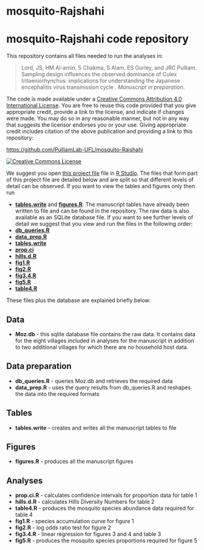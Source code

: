 mosquito-Rajshahi
=================

# <span xmlns:dct="http://purl.org/dc/terms/" property="dct:title">mosquito-Rajshahi code repository</span>

This repository contains all files needed to run the analyses in:

> <span xmlns:cc="http://creativecommons.org/ns#" property="cc:attributionName">Lord, JS, HM Al-amin, S Chakma, S Alam, ES Gurley, and JRC Pulliam. Sampling design influences the observed dominance of Culex tritaeniorhynchus: implications for understanding the Japanese encephalitis virus transmission cycle . *Manuscript in preparation*.

The code is made available under a <a rel="license" href="http://creativecommons.org/licenses/by/4.0/">Creative Commons Attribution 4.0 International License</a>. You are free to reuse this code provided that you give appropriate credit, provide a link to the license, and indicate if changes were made. You may do so in any reasonable manner, but not in any way that suggests the licensor endorses you or your use. Giving appropriate credit includes citation of the above publication and providing a link to this repository:

<a xmlns:dct="http://purl.org/dc/terms/" href="https://github.com/PulliamLab-UFL/mosquito-Rajshahi" rel="dct:source">https://github.com/PulliamLab-UFL/mosquito-Rajshahi</a>

<a rel="license" href="http://creativecommons.org/licenses/by/4.0/"><img alt="Creative Commons License" style="border-width:0" src="https://i.creativecommons.org/l/by/4.0/88x31.png" /></a><br />

We suggest you open [this project file](mosquito-Rajshahi.Rproj) file in [R Studio](rstudio.org). The files that form part of this project file are detailed below and are split so that different levels of detail can be observed. If you want to view the tables and figures only then run 
- [**tables.write**](tables.write.R) and  [**figures.R**](figures.R). The manuscript tables have already been written to file and can be found in the repository. The raw data is also available as an SQLite database file.  If you want to see further levels of detail we suggest that you view and run the files in the following order:
- [**db_queries.R**](db_queries.R)
- [**data_prep.R**](data_prep.R) 
- [**tables.write**](tables.write.R)
- [**prop.ci**](prop.ci.R)
- [**hills.d.R**](hills.d.R)
- [**fig1.R**](fig1.R)
- [**fig2.R**](fig2.R)
- [**fig3.4.R**](fig3.4.R)
- [**fig5.R**](fig5.R)
- [**table4.R**](table5.R)

These files plus the database are explained briefly below:

## Data
- **Moz.db** - this sqlite database file contains the raw data. It contains data for the eight villages included in analyses for the manuscript in addition to two additional villages for which there are no household host data.

## Data preparation
- **db_queries.R** - queries Moz.db and retrieves the required data
- **data_prep.R** - uses the query results from db_queries.R and reshapes the data into the required formats

## Tables
- **tables.write** - creates and writes all the manuscript tables to file

## Figures
- **figures.R** - produces all the manuscript figures

## Analyses
- **prop.ci.R** - calculates confidence intervals for proportion data for table 1
- **hills.d.R** - calculates Hills Diversity Numbers for table 2
- **table4.R** - produces the mosquito species abundance data required for table 4
- **fig1.R** - species accumulation curve for figure 1
- **fig2.R** - log odds ratio test for figure 2
- **fig3.4.R** - linear regression for figures 3 and 4 and table 3
- **fig5.R** - produces the mosquito species proportions required for figure 5
